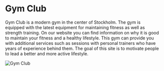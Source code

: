 # Gym Club
Gym Club is a modern gym in the center of Stockholm. The gym is equipped with the latest equipment for maintaining fitness as well as strength training. On our website you can find information on why it is good to maintain your fitness and a healthy lifestyle. This gym can provide you with additional services such as sessions with personal trainers who have years of experience behind them. The goal of this site is to motivate people to lead a better and more active lifestyle.

![Gym Club](assets/images/readmbild.png)



